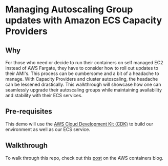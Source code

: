 # Managing Autoscaling Group updates with Amazon ECS Capacity Providers

## Why

For those who need or decide to run their containers on self managed EC2 instead of AWS Fargate, they have to consider how to roll out updates to their AMI's.
This process can be cumbersome and a bit of a headache to manage. 
With Capacity Providers and cluster autoscaling, the headache can be lessened drastically.
This walkthrough will showcase how one can seamlessly upgrade their autoscaling groups while maintaining availability and stability with their ECS services.

## Pre-requisites

This demo will use the [AWS Cloud Development Kit (CDK)](https://aws.amazon.com/cdk/) to build our environment as well as our ECS service.

## Walkthrough

To walk through this repo, check out this [post](https://aws.amazon.com/blogs/containers/rolling-ec2-ami-updates-with-capacity-providers-in-amazon-ecs/) on the AWS containers blog.

